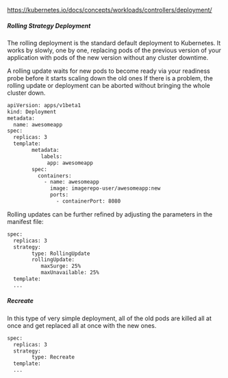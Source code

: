 https://kubernetes.io/docs/concepts/workloads/controllers/deployment/

##### Rolling Strategy Deployment
The rolling deployment is the standard default deployment to Kubernetes. It works by slowly, one by one, replacing pods of the previous version of your application with pods of the new version without any cluster downtime.

A rolling update waits for new pods to become ready via your readiness probe before it starts scaling down the old ones
If there is a problem, the rolling update or deployment can be aborted without bringing the whole cluster down.

``````sh
apiVersion: apps/v1beta1
kind: Deployment
metadata:
  name: awesomeapp
spec:
  replicas: 3
  template:
        metadata:
           labels:
             app: awesomeapp
        spec:
          containers:
            - name: awesomeapp
              image: imagerepo-user/awesomeapp:new
              ports:
                - containerPort: 8080

``````
Rolling updates can be further refined by adjusting the parameters in the manifest file:
``````sh
spec:
  replicas: 3
  strategy:
        type: RollingUpdate
        rollingUpdate:
           maxSurge: 25%
           maxUnavailable: 25%  
  template:
  ...

``````
##### Recreate
In this type of very simple deployment, all of the old pods are killed all at once and get replaced all at once with the new ones.

``````sh
spec:
  replicas: 3
  strategy:
        type: Recreate
  template:
  ...

``````
